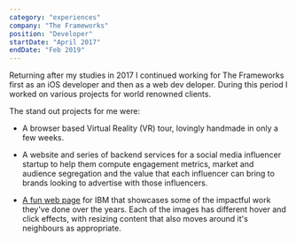 ```yaml
---
category: "experiences"
company: "The Frameworks"
position: "Developer"
startDate: "April 2017"
endDate: "Feb 2019"
---
```


Returning after my studies in 2017 I continued working for The Frameworks first as an iOS developer and then as a web dev deloper. During this period I worked on various projects for world renowned clients.

The stand out projects for me were:

- A browser based Virtual Reality (VR) tour, lovingly handmade in only a few weeks.

- A website and series of backend services for a social media influencer startup to help them compute engagement metrics, market and audience segregation and the value that each influencer can bring to brands looking to advertise with those influencers.

- [A fun web page](https://www.ibm.com/marketing/uk-en/this-is-ibm/identity) for IBM that showcases some of the impactful work they've done over the years. Each of the images has different hover and click effects, with resizing content that also moves around it's neighbours as appropriate.

